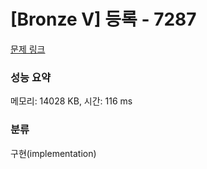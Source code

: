 # [Bronze V] 등록 - 7287 

[문제 링크](https://www.acmicpc.net/problem/7287) 

### 성능 요약

메모리: 14028 KB, 시간: 116 ms

### 분류

구현(implementation)

